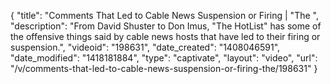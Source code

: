 {
    "title": "Comments That Led to Cable News Suspension or Firing | \"The ",
    "description": "From David Shuster to Don Imus, \"The HotList\" has some of the offensive things said by cable news hosts that have led to their firing or suspension.",
    "videoid": "198631",
    "date_created": "1408046591",
    "date_modified": "1418181884",
    "type": "captivate",
    "layout": "video",
    "url": "\/v\/comments-that-led-to-cable-news-suspension-or-firing-the\/198631"
}